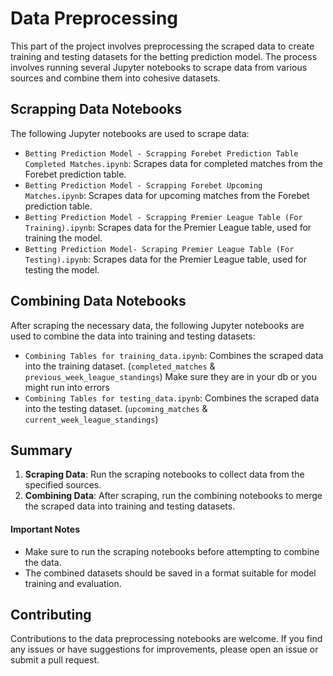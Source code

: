# Data Preprocessing

This part of the project involves preprocessing the scraped data to create training and testing datasets for the betting prediction model. The process involves running several Jupyter notebooks to scrape data from various sources and combine them into cohesive datasets.

## Scrapping Data Notebooks

The following Jupyter notebooks are used to scrape data:

- `Betting Prediction Model - Scrapping Forebet Prediction Table Completed Matches.ipynb`: Scrapes data for completed matches from the Forebet prediction table.
- `Betting Prediction Model - Scrapping Forebet Upcoming Matches.ipynb`: Scrapes data for upcoming matches from the Forebet prediction table.
- `Betting Prediction Model - Scrapping Premier League Table (For Training).ipynb`: Scrapes data for the Premier League table, used for training the model.
- `Betting Prediction Model- Scraping Premier League Table (For Testing).ipynb`: Scrapes data for the Premier League table, used for testing the model.

## Combining Data Notebooks

After scraping the necessary data, the following Jupyter notebooks are used to combine the data into training and testing datasets:

- `Combining Tables for training_data.ipynb`: Combines the scraped data into the training dataset. (`completed_matches` & `previous_week_league_standings`) Make sure they are in your db or you might run into errors
- `Combining Tables for testing_data.ipynb`: Combines the scraped data into the testing dataset. (`upcoming_matches` & `current_week_league_standings`)

## Summary

1. **Scraping Data**: Run the scraping notebooks to collect data from the specified sources.
2. **Combining Data**: After scraping, run the combining notebooks to merge the scraped data into training and testing datasets.

#### Important Notes

- Make sure to run the scraping notebooks before attempting to combine the data.
- The combined datasets should be saved in a format suitable for model training and evaluation.

## Contributing

Contributions to the data preprocessing notebooks are welcome. If you find any issues or have suggestions for improvements, please open an issue or submit a pull request.
